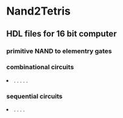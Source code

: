 # Nand2Tetris
## HDL files for 16 bit computer
### primitive NAND to elementry gates
### combinational circuits
<li >
.
.
.
.
.
</li>

### sequential circuits

<li>
.
.
.
.
</li>

